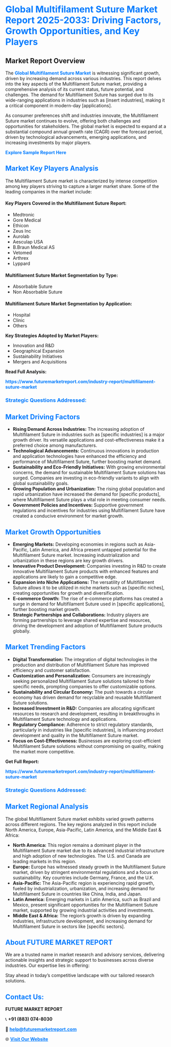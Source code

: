 <h1 style="color: #007BFF;">Global Multifilament Suture Market Report 2025-2033: Driving Factors, Growth Opportunities, and Key Players</h1>

<section id="overview">
<h2>Market Report Overview</h2>
<p>The <a href="https://www.futuremarketreport.com/industry-report/multifilament-suture-market" style="color: #007BFF; text-decoration: none;"><strong>Global Multifilament Suture Market</strong></a> is witnessing significant growth, driven by increasing demand across various industries. This report delves into the key aspects of the Multifilament Suture market, providing a comprehensive analysis of its current status, future potential, and challenges. The demand for Multifilament Suture has surged due to its wide-ranging applications in industries such as [insert industries], making it a critical component in modern-day [applications].</p>
<p>As consumer preferences shift and industries innovate, the Multifilament Suture market continues to evolve, offering both challenges and opportunities for stakeholders. The global market is expected to expand at a substantial compound annual growth rate (CAGR) over the forecast period, driven by technological advancements, emerging applications, and increasing investments by major players.</p>
</section>

<section id="overview">
<p><a href="https://www.futuremarketreport.com/request-sample/reportId=96947" style="color: #007BFF; text-decoration: none;"><strong>Explore Sample Report Here</strong></a></p>
</section>

<section id="key-players">
<h2 style="color: #007BFF;">Market Key Players Analysis</h2>
<p>The Multifilament Suture market is characterized by intense competition among key players striving to capture a larger market share. Some of the leading companies in the market include:</p>
<h4>Key Players Covered in the Multifilament Suture Report:</h4>
<ul><li>Medtronic</li><li>Gore Medical</li><li>Ethicon</li><li>Zeus Inc</li><li>Aurolab</li><li>Aesculap USA</li><li>B.Braun Medical AS</li><li>Vetomed</li><li>Arthrex</li><li>Lyppard</li></ul>
<h4>Multifilament Suture Market Segmentation by Type:</h4>
<ul><li>Absorbable Suture</li><li>Non Absorbable Suture</li></ul>

<h4>Multifilament Suture Market Segmentation by Application:</h4>
<ul><li>Hospital</li><li>Clinic</li><li>Others</li></ul>
<p><strong>Key Strategies Adopted by Market Players:</strong></p>
<ul>
<li>Innovation and R&D</li>
<li>Geographical Expansion</li>
<li>Sustainability Initiatives</li>
<li>Mergers and Acquisitions</li>
</ul>
</section>

<section>
<p><strong>Read Full Analysis: </strong></p><a href="https://www.futuremarketreport.com/industry-report/multifilament-suture-market" style="color: #007BFF; text-decoration: none;"><strong>https://www.futuremarketreport.com/industry-report/multifilament-suture-market</strong></a>
<h3 style="color: #007BFF;">Strategic Questions Addressed:</h3>
</section>

<section id="driving-factors">
<h2 style="color: #007BFF;">Market Driving Factors</h2>
<ul>
<li><strong>Rising Demand Across Industries:</strong> The increasing adoption of Multifilament Suture in industries such as [specific industries] is a major growth driver. Its versatile applications and cost-effectiveness make it a preferred choice among manufacturers.</li>
<li><strong>Technological Advancements:</strong> Continuous innovations in production and application technologies have enhanced the efficiency and performance of Multifilament Suture, further boosting market demand.</li>
<li><strong>Sustainability and Eco-Friendly Initiatives:</strong> With growing environmental concerns, the demand for sustainable Multifilament Suture solutions has surged. Companies are investing in eco-friendly variants to align with global sustainability goals.</li>
<li><strong>Growing Population and Urbanization:</strong> The rising global population and rapid urbanization have increased the demand for [specific products], where Multifilament Suture plays a vital role in meeting consumer needs.</li>
<li><strong>Government Policies and Incentives:</strong> Supportive government regulations and incentives for industries using Multifilament Suture have created a conducive environment for market growth.</li>
</ul>
</section>

<section id="growth-opportunities">
<h2 style="color: #007BFF;">Market Growth Opportunities</h2>
<ul>
<li><strong>Emerging Markets:</strong> Developing economies in regions such as Asia-Pacific, Latin America, and Africa present untapped potential for the Multifilament Suture market. Increasing industrialization and urbanization in these regions are key growth drivers.</li>
<li><strong>Innovative Product Development:</strong> Companies investing in R&D to create innovative Multifilament Suture products with enhanced features and applications are likely to gain a competitive edge.</li>
<li><strong>Expansion into Niche Applications:</strong> The versatility of Multifilament Suture allows it to be utilized in niche markets such as [specific niches], creating opportunities for growth and diversification.</li>
<li><strong>E-commerce Growth:</strong> The rise of e-commerce platforms has created a surge in demand for Multifilament Suture used in [specific applications], further boosting market growth.</li>
<li><strong>Strategic Partnerships and Collaborations:</strong> Industry players are forming partnerships to leverage shared expertise and resources, driving the development and adoption of Multifilament Suture products globally.</li>
</ul>
</section>

<section id="trending-factors">
<h2 style="color: #007BFF;">Market Trending Factors</h2>
<ul>
<li><strong>Digital Transformation:</strong> The integration of digital technologies in the production and distribution of Multifilament Suture has improved efficiency and customer satisfaction.</li>
<li><strong>Customization and Personalization:</strong> Consumers are increasingly seeking personalized Multifilament Suture solutions tailored to their specific needs, prompting companies to offer customizable options.</li>
<li><strong>Sustainability and Circular Economy:</strong> The push towards a circular economy has driven demand for recyclable and reusable Multifilament Suture solutions.</li>
<li><strong>Increased Investment in R&D:</strong> Companies are allocating significant resources to research and development, resulting in breakthroughs in Multifilament Suture technology and applications.</li>
<li><strong>Regulatory Compliance:</strong> Adherence to strict regulatory standards, particularly in industries like [specific industries], is influencing product development and quality in the Multifilament Suture market.</li>
<li><strong>Focus on Cost-Effectiveness:</strong> Businesses are exploring cost-efficient Multifilament Suture solutions without compromising on quality, making the market more competitive.</li>
</ul>
</section>

<section>
<p><strong>Get Full Report: </strong></p><a href="https://www.futuremarketreport.com/industry-report/multifilament-suture-market" style="color: #007BFF; text-decoration: none;"><strong>https://www.futuremarketreport.com/industry-report/multifilament-suture-market</strong></a>
<h3 style="color: #007BFF;">Strategic Questions Addressed:</h3>
</section>


<section id="regional-analysis">
<h2 style="color: #007BFF;">Market Regional Analysis</h2>
<p>The global Multifilament Suture market exhibits varied growth patterns across different regions. The key regions analyzed in this report include North America, Europe, Asia-Pacific, Latin America, and the Middle East & Africa:</p>
<ul>
<li><strong>North America:</strong> This region remains a dominant player in the Multifilament Suture market due to its advanced industrial infrastructure and high adoption of new technologies. The U.S. and Canada are leading markets in this region.</li>
<li><strong>Europe:</strong> Europe has witnessed steady growth in the Multifilament Suture market, driven by stringent environmental regulations and a focus on sustainability. Key countries include Germany, France, and the U.K.</li>
<li><strong>Asia-Pacific:</strong> The Asia-Pacific region is experiencing rapid growth, fueled by industrialization, urbanization, and increasing demand for Multifilament Suture in countries like China, India, and Japan.</li>
<li><strong>Latin America:</strong> Emerging markets in Latin America, such as Brazil and Mexico, present significant opportunities for the Multifilament Suture market, supported by growing industrial activities and investments.</li>
<li><strong>Middle East & Africa:</strong> The region’s growth is driven by expanding industries, infrastructure development, and increasing demand for Multifilament Suture in sectors like [specific sectors].</li>
</ul>
</section>

<footer>
<h2 style="color: #007BFF;">About FUTURE MARKET REPORT</h2>
<p>We are a trusted name in market research and advisory services, delivering actionable insights and strategic support to businesses across diverse industries. Our expertise lies in offering:</p>

<p>Stay ahead in today’s competitive landscape with our tailored research solutions.</p>

<h2 style="color: #007BFF;">Contact Us:</h2>
<p><strong>FUTURE MARKET REPORT</strong></p>
<p>📞 <strong>+91 (883) 074-8030</strong></p>
<p>📧 <strong><a href="mailto:help@futuremarketreport.com" style="color: #007BFF;">help@futuremarketreport.com</a></strong></p>
<p>🌐 <strong><a href="https://www.futuremarketreport.com/" style="color: #007BFF;">Visit Our Website</a></strong></p>
</footer>